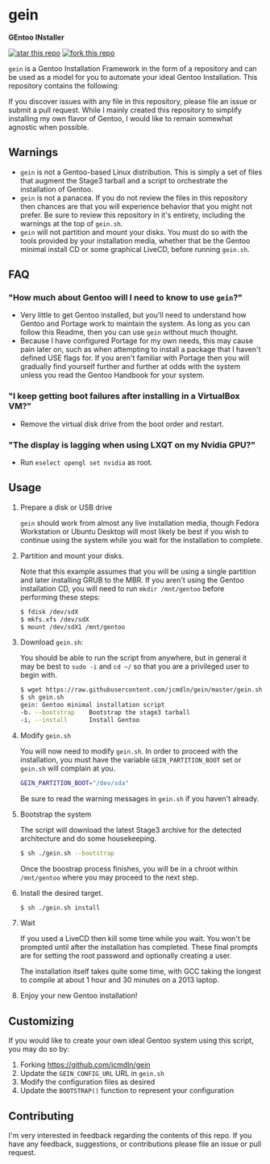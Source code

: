 gein
===================
**GEntoo INstaller**

[![star this repo](http://githubbadges.com/star.svg?user=jcmdln&repo=gein&style=flat)](https://github.com/jcmdln/gein)
[![fork this repo](http://githubbadges.com/fork.svg?user=jcmdln&repo=gein&style=flat)](https://github.com/jcmdln/gein/fork)

`gein` is a Gentoo Installation Framework in the form of a repository
and can be used as a model for you to automate your ideal Gentoo
Installation.  This repository contains the following:

If you discover issues with any file in this repository, please file an
issue or submit a pull request.  While I mainly created this repository
to simplify installing my own flavor of Gentoo, I would like to remain
somewhat agnostic when possible.


Warnings
-------------------

* `gein` is not a Gentoo-based Linux distribution. This is simply a set
of files that augment the Stage3 tarball and a script to orchestrate
the installation of Gentoo.
* `gein` is not a panacea. If you do not review the files in this
repository then chances are that you will experience behavior that you
might not prefer.  Be sure to review this repository in it's entirety,
including the warnings at the top of `gein.sh`.
* `gein` will not partition and mount your disks. You must do so with the
tools provided by your installation media, whether that be the Gentoo
minimal install CD or some graphical LiveCD, before running `gein.sh`.


FAQ
-------------------

### "How much about Gentoo will I need to know to use `gein`?"
* Very little to get Gentoo installed, but you'll need to understand
how Gentoo and Portage work to maintain the system. As long as you
can follow this Readme, then you can use `gein` without much thought.
* Because I have configured Portage for my own needs, this may cause
pain later on, such as when attempting to install a package that I
haven't defined USE flags for. If you aren't familiar with Portage
then you will gradually find yourself further and further at odds
with the system unless you read the Gentoo Handbook for your system.

### "I keep getting boot failures after installing in a VirtualBox VM?"
* Remove the virtual disk drive from the boot order and restart.

### "The display is lagging when using LXQT on my Nvidia GPU?"
* Run `eselect opengl set nvidia` as root.


Usage
-------------------
1. Prepare a disk or USB drive

    `gein` should work from almost any live installation media, though
    Fedora Workstation or Ubuntu Desktop will most likely be best if
    you wish to continue using the system while you wait for the
    installation to complete.

2. Partition and mount your disks.

    Note that this example assumes that you will be using a single
    partition and later installing GRUB to the MBR. If you aren't using
    the Gentoo installation CD, you will need to run `mkdir /mnt/gentoo`
    before performing these steps:

    ```sh
    $ fdisk /dev/sdX
    $ mkfs.xfs /dev/sdX
    $ mount /dev/sdX1 /mnt/gentoo
    ```

3. Download `gein.sh`:

    You should be able to run the script from anywhere, but in general
    it may be best to `sudo -i` and `cd ~/` so that you are a
    privileged user to begin with.

    ```sh
    $ wget https://raw.githubusercontent.com/jcmdln/gein/master/gein.sh
    $ sh gein.sh
    gein: Gentoo minimal installation script
    -b. --bootstrap    Bootstrap the stage3 tarball
    -i, --install      Install Gentoo
    ```

4. Modify `gein.sh`

    You will now need to modify `gein.sh`. In order to proceed with the
    installation, you must have the variable `GEIN_PARTITION_BOOT` set
    or `gein.sh` will complain at you.

    ```sh
    GEIN_PARTITION_BOOT="/dev/sda"
    ```

    Be sure to read the warning messages in `gein.sh` if you haven't
    already.

5. Bootstrap the system

    The script will download the latest Stage3 archive for the detected
    architecture and do some housekeeping.

    ```sh
    $ sh ./gein.sh --bootstrap
    ```

    Once the boostrap process finishes, you will be in a chroot within
    `/mnt/gentoo` where you may proceed to the next step.

6. Install the desired target.

    ```sh
    $ sh ./gein.sh install
    ```

7. Wait

    If you used a LiveCD then kill some time while you wait. You won't
    be prompted until after the installation has completed.  These
    final prompts are for setting the root password and optionally
    creating a user.


    The installation itself takes quite some time, with GCC taking the
    longest to compile at about 1 hour and 30 minutes on a 2013 laptop.

8. Enjoy your new Gentoo installation!


Customizing
-------------------
If you would like to create your own ideal Gentoo system using this
script, you may do so by:

1. Forking https://github.com/jcmdln/gein
2. Update the `GEIN_CONFIG_URL` URL in `gein.sh`
3. Modify the configuration files as desired
4. Update the `BOOTSTRAP()` function to represent your configuration


Contributing
-------------------
I'm very interested in feedback regarding the contents of this repo. If
you have any feedback, suggestions, or contributions please file an
issue or pull request.
